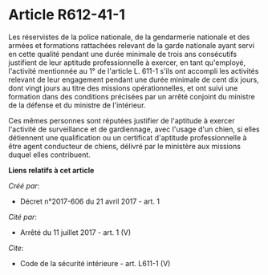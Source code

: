 # Article R612-41-1

Les réservistes de la police nationale, de la gendarmerie nationale et des armées et formations rattachées relevant de la
garde nationale ayant servi en cette qualité pendant une durée minimale de trois ans consécutifs justifient de leur aptitude
professionnelle à exercer, en tant qu'employé, l'activité mentionnée au 1° de l'article L. 611-1 s'ils ont accompli les
activités relevant de leur engagement pendant une durée minimale de cent dix jours, dont vingt jours au titre des missions
opérationnelles, et ont suivi une formation dans des conditions précisées par un arrêté conjoint du ministre de la défense et
du ministre de l'intérieur. 

Ces mêmes personnes sont réputées justifier de l'aptitude à exercer l'activité de surveillance et de gardiennage, avec
l'usage d'un chien, si elles détiennent une qualification ou un certificat d'aptitude professionnelle à être agent conducteur
de chiens, délivré par le ministère aux missions duquel elles contribuent.

**Liens relatifs à cet article**

_Créé par_:

  - Décret n°2017-606 du 21 avril 2017 - art. 1

_Cité par_:

  - Arrêté du 11 juillet 2017 - art. 1 (V)

_Cite_:

  - Code de la sécurité intérieure - art. L611-1 (V)
